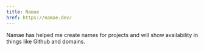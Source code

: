 ```yaml
---
title: Namae
href: https://namae.dev/
---
```


Namae has helped me create names for projects and will show availability in things like Github and domains.
